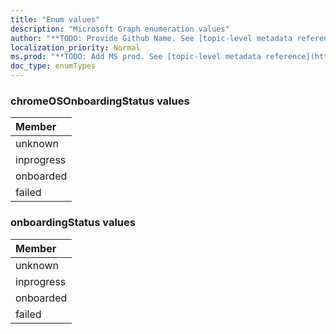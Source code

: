 ```yaml
---
title: "Enum values"
description: "Microsoft Graph enumeration values"
author: "**TODO: Provide Github Name. See [topic-level metadata reference](https://msgo.azurewebsites.net/add/document/guidelines/metadata.html#topic-level-metadata)**"
localization_priority: Normal
ms.prod: "**TODO: Add MS prod. See [topic-level metadata reference](https://msgo.azurewebsites.net/add/document/guidelines/metadata.html#topic-level-metadata)**"
doc_type: enumTypes
---
```


### chromeOSOnboardingStatus values 



|Member|
|:---|
|unknown|
|inprogress|
|onboarded|
|failed|

### onboardingStatus values 



|Member|
|:---|
|unknown|
|inprogress|
|onboarded|
|failed|

